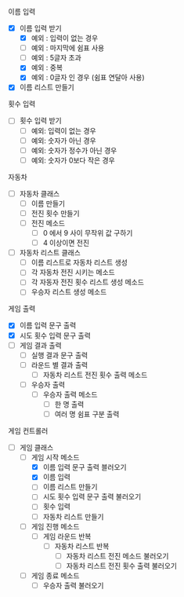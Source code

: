 이름 입력
- [X] 이름 입력 받기
  - [X] 예외 : 입력이 없는 경우
  - [ ] 예외 : 마지막에 쉼표 사용 
  - [ ] 예외 : 5글자 초과
  - [X] 예외 : 중복
  - [X] 예외 : 0글자 인 경우 (쉼표 연달아 사용)
- [X] 이름 리스트 만들기 

횟수 입력
- [ ] 횟수 입력 받기
  - [ ] 예외: 입력이 없는 경우
  - [ ] 예외: 숫자가 아닌 경우
  - [ ] 예외: 숫자가 정수가 아닌 경우
  - [ ] 예외: 숫자가 0보다 작은 경우

자동차
- [ ] 자동차 클래스
  - [ ] 이름 만들기
  - [ ] 전진 횟수 만들기
  - [ ] 전진 메소드
    - [ ] 0 에서 9 사이 무작위 값 구하기
    - [ ] 4 이상이면 전진
- [ ] 자동차 리스트 클래스
  - [ ] 이름 리스트로 자동차 리스트 생성
  - [ ] 각 자동차 전진 시키는 메소드
  - [ ] 각 자동자 전진 횟수 리스트 생성 메소드
  - [ ] 우승자 리스트 생성 메소드
    
게임 출력
- [X] 이름 입력 문구 출력
- [X] 시도 횟수 입력 문구 출력
- [ ] 게임 결과 출력
  - [ ] 실행 결과 문구 출력
  - [ ] 라운드 별 결과 출력
    - [ ] 자동차 리스트 전진 횟수 출력 메소드
  - [ ] 우승자 출력
    - [ ] 우승자 출력 메소드
      - [ ] 한 명 출력
      - [ ] 여러 명 쉼표 구분 출력
    
게임 컨트롤러
- [ ] 게임 클래스
  - [ ] 게임 시작 메소드
    - [X] 이름 입력 문구 출력 블러오기
    - [X] 이름 입력
    - [ ] 이름 리스트 만들기
    - [ ] 시도 횟수 입력 문구 출력 불러오기
    - [ ] 횟수 입력
    - [ ] 자동차 리스트 만들기
  - [ ] 게임 진행 메소드
    - [ ] 게임 라운드 반복
      - [ ] 자동차 리스트 반복
        - [ ] 자동차 리스트 전진 메소드 불러오기
        - [ ] 자동차 리스트 전진 횟수 출력 불러오기
  - [ ] 게임 종료 메소드
    - [ ] 우승자 출력 불러오기